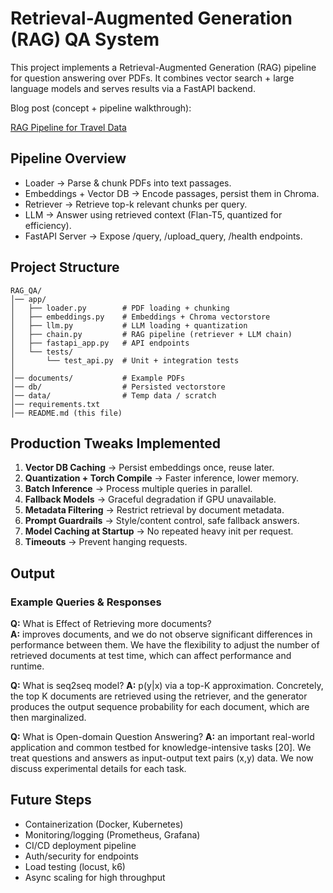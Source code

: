 # Retrieval-Augmented Generation (RAG) QA System

This project implements a Retrieval-Augmented Generation (RAG) pipeline for question answering over PDFs.
It combines vector search + large language models and serves results via a FastAPI backend.

Blog post (concept + pipeline walkthrough):

[RAG Pipeline for Travel Data](https://medium.com/@monishatemp20/rag-2-rag-pipeline-for-travel-data-part-1-41abe0fea2b1)

## Pipeline Overview

- Loader → Parse & chunk PDFs into text passages.
- Embeddings + Vector DB → Encode passages, persist them in Chroma.
- Retriever → Retrieve top-k relevant chunks per query.
- LLM → Answer using retrieved context (Flan-T5, quantized for efficiency).
- FastAPI Server → Expose /query, /upload_query, /health endpoints.

## Project Structure

```
RAG_QA/
│── app/
│   ├── loader.py        # PDF loading + chunking
│   ├── embeddings.py    # Embeddings + Chroma vectorstore
│   ├── llm.py           # LLM loading + quantization
│   ├── chain.py         # RAG pipeline (retriever + LLM chain)
│   ├── fastapi_app.py   # API endpoints
│   └── tests/
│       └── test_api.py  # Unit + integration tests
│
│── documents/           # Example PDFs
│── db/                  # Persisted vectorstore
│── data/                # Temp data / scratch
│── requirements.txt
│── README.md (this file)

```
## Production Tweaks Implemented

1. **Vector DB Caching** → Persist embeddings once, reuse later.
2. **Quantization + Torch Compile** → Faster inference, lower memory.
3. **Batch Inference** → Process multiple queries in parallel.
4. **Fallback Models** → Graceful degradation if GPU unavailable.
5. **Metadata Filtering** → Restrict retrieval by document metadata.
6. **Prompt Guardrails** → Style/content control, safe fallback answers.
7. **Model Caching at Startup** → No repeated heavy init per request.
8. **Timeouts** → Prevent hanging requests.

## Output

### Example Queries & Responses

**Q:** What is Effect of Retrieving more documents?  
**A:** improves documents, and we do not observe significant differences in performance between them. We have the flexibility to adjust the number of retrieved documents at test time, which can affect performance and runtime.

**Q:** What is seq2seq model?
**A:** p(y|x) via a top-K approximation. Concretely, the top K documents are retrieved using the retriever, and the generator produces the output sequence probability for each document, which are then marginalized.

**Q:** What is Open-domain Question Answering?
**A:** an important real-world application and common testbed for knowledge-intensive tasks [20]. We treat questions and answers as input-output text pairs (x,y) data. We now discuss experimental details for each task.
 
## Future Steps

- Containerization (Docker, Kubernetes)
- Monitoring/logging (Prometheus, Grafana)
- CI/CD deployment pipeline
- Auth/security for endpoints
- Load testing (locust, k6)
- Async scaling for high throughput
  
